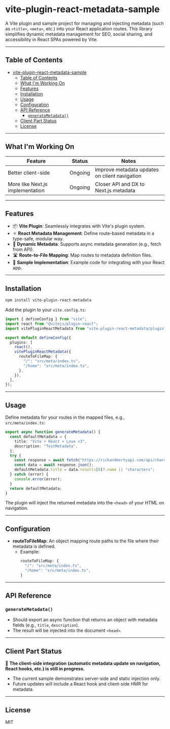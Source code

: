 # vite-plugin-react-metadata-sample

A Vite plugin and sample project for managing and injecting metadata (such as `<title>`, `<meta>`, etc.) into your React application routes. This library simplifies dynamic metadata management for SEO, social sharing, and accessibility in React SPAs powered by Vite.

---

## Table of Contents
- [vite-plugin-react-metadata-sample](#vite-plugin-react-metadata-sample)
  - [Table of Contents](#table-of-contents)
  - [What I'm Working On](#what-im-working-on)
  - [Features](#features)
  - [Installation](#installation)
  - [Usage](#usage)
  - [Configuration](#configuration)
  - [API Reference](#api-reference)
    - [`generateMetadata()`](#generatemetadata)
  - [Client Part Status](#client-part-status)
  - [License](#license)

---

## What I'm Working On

| Feature                         | Status    | Notes                                         |
|---------------------------------|-----------|-----------------------------------------------|
| Better client-side              | Ongoing   | Improve metadata updates on client navigation |
| More like Next.js implementation|  Ongoing   | Closer API and DX to Next.js metadata         |

---

## Features
- 📦 **Vite Plugin**: Seamlessly integrates with Vite's plugin system.
- ⚛️ **React Metadata Management**: Define route-based metadata in a type-safe, modular way.
- 🔄 **Dynamic Metadata**: Supports async metadata generation (e.g., fetch from API).
- 🛣️ **Route-to-File Mapping**: Map routes to metadata definition files.
- 📝 **Sample Implementation**: Example code for integrating with your React app.

---

## Installation

```bash
npm install vite-plugin-react-metadata
```

Add the plugin to your `vite.config.ts`:

```ts
import { defineConfig } from "vite";
import react from "@vitejs/plugin-react";
import vitePluginReactMetadata from "vite-plugin-react-metadata/plugin";

export default defineConfig({
  plugins: [
    react(),
    vitePluginReactMetadata({
      routeToFileMap: {
        "/": "src/meta/index.ts",
        "/home": "src/meta/index.ts",
      },
    }),
  ],
});
```

---

## Usage

Define metadata for your routes in the mapped files, e.g., `src/meta/index.ts`:

```ts
export async function generateMetadata() {
  const defaultMetadata = {
    title: "Vite + React + Love <3",
    description: "TestMetadata",
  };
  try {
    const response = await fetch("https://rickandmortyapi.com/api/character");
    const data = await response.json();
    defaultMetadata.title = data.results[0]?.name || "characters";
  } catch (error) {
    console.error(error);
  }
  return defaultMetadata;
}
```

The plugin will inject the returned metadata into the `<head>` of your HTML on navigation.

---

## Configuration

- **routeToFileMap**: An object mapping route paths to the file where their metadata is defined.
  - Example:
    ```ts
    routeToFileMap: {
      "/": "src/meta/index.ts",
      "/home": "src/meta/index.ts",
    }
    ```

---

## API Reference

### `generateMetadata()`
- Should export an async function that returns an object with metadata fields (e.g., `title`, `description`).
- The result will be injected into the document `<head>`.

---

## Client Part Status

🚧 **The client-side integration (automatic metadata update on navigation, React hooks, etc.) is still in progress.**

- The current sample demonstrates server-side and static injection only.
- Future updates will include a React hook and client-side HMR for metadata.

---

## License

MIT
